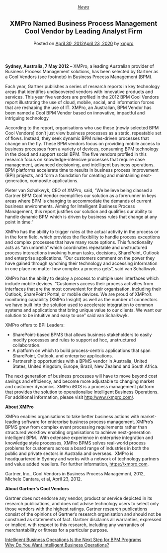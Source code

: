 <div class="large-9 col">
<article class="post-764 post type-post status-publish format-standard has-post-thumbnail hentry category-news tag-bpm tag-intelligent-business-operations tag-solutions" id="post-764">
<div class="article-inner">
<header class="entry-header">
<div class="entry-header-text entry-header-text-top text-center">
<h6 class="entry-category is-xsmall"><a href="https://xmpro.com/category/news/" rel="category tag">News</a></h6><h1 class="entry-title">XMPro Named Business Process Management Cool Vendor by Leading Analyst Firm</h1><div class="entry-divider is-divider small"></div>
<div class="entry-meta uppercase is-xsmall">
<span class="posted-on">Posted on <a href="https://xmpro.com/xmpro-cool-vendor-press-release/" rel="bookmark"><time class="entry-date published" datetime="2012-04-30T12:06:34+00:00">April 30, 2012</time><time class="updated" datetime="2020-04-23T00:07:04+00:00">April 23, 2020</time></a></span> <span class="byline">by <span class="meta-author vcard"><a class="url fn n" href="https://xmpro.com/author/xmpro/">xmpro</a></span></span> </div>
</div>
</header>
<div class="entry-content single-page">
<p><strong>Sydney, Australia, 7 May 2012</strong> – XMPro, a leading Australian provider of Business Process Management solutions, has been selected by Gartner as a Cool Vendors (see footnote) in Business Process Management (BPM).</p>
<p>Each year, Gartner publishes a series of research reports in key technology areas that identifies undiscovered vendors with innovative products and services. This year five vendors are profiled in the 2012 BPM Cool Vendors report illustrating the use of cloud, mobile, social, and information forces that are reshaping the use of IT. XMPro, an Australian, BPM Vendor has been named a Cool BPM Vendor based on innovative, impactful and intriguing technology</p>
<p>According to the report, organisations who use these [newly selected BPM Cool Vendors] don’t just view business processes as a static, repeatable set of flows. Instead, they seek dynamic BPM rules-driven processes that change on the fly. These BPM vendors focus on providing mobile access to business processes from a variety of devices, consuming BPM technology in the cloud and support social BPM. The five vendors profiled in this research focus on knowledge-intensive processes that require case management, advanced decisioning, and intelligent business operations. BPM platforms accelerate time to results in business process improvement (BPI) projects, and form a foundation for creating and maintaining next-generation, composite applications.</p>
<p>Pieter van Schalkwyk, CEO of XMPro, said, “We believe being classed a Gartner BPM Cool Vendor exemplifies our solution as a forerunner in keys areas where BPM is changing to accommodate the demands of current business environments. Aiming for Intelligent Business Process Management, this report justifies our solution and qualifies our ability to handle dynamic BPM which is driven by business rules that change at any point in time.”</p>
<p>XMPro has the ability to trigger rules at the actual activity in the process or in the form field, which provides the flexibility to handle process exceptions and complex processes that have many route options. This functionality acts as “an umbrella” which coordinates repeatable and unstructured process interactions involving human tasks, decisions, SharePoint, Outlook and enterprise applications. “Our customers comment on the power they have gained through synching their technology and accessing information in one place no matter how complex a process gets”, said van Schalkwyk.</p>
<p>XMPro has the ability to deploy a process to multiple user interfaces which include mobile devices. “Customers access their process activities from interfaces that are the most convenient for their organisation, including their Outlook, SharePoint Portal, or mobile devices. We are proud of XMPro’s monitoring capability (XMPro Insight) as well as the number of connectors we have built into the solution used to accelerate integration to common systems and applications that bring unique value to our clients. We want our solution to be intuitive and easy to use” said van Schalkwyk.</p>
<p>XMPro offers to BPI Leaders:</p>
<ul>
<li>SharePoint-based BPMS that allows business stakeholders to easily modify processes and rules to support ad hoc, unstructured collaboration.</li>
<li>A platform on which to build process-centric applications that span SharePoint, Outlook, and enterprise applications.</li>
<li>Partnership opportunities with a BPMS vendor in Australia, United States, United Kingdom, Europe, Brazil, New Zealand and South Africa.</li>
</ul>
<p>The next generation of business processes will have to move beyond cost savings and efficiency, and become more adjustable to changing market and customer dynamics. XMPro iBOS is a process management platform that provides the solution to operationalise Intelligent Business Operations. For additional information, please visit <a href="https://xmpro.com/">http:/www./xmpro.com/</a>.</p>
<p><strong>About XMPro</strong></p>
<p>XMPro enables organisations to take better business actions with market-leading software for enterprise business process management. XMPro’s BPMS grew from complex event processing requirements rather than structured workflow enabling organisations to achieve next-generation intelligent BPM.  With extensive experience in enterprise integration and knowledge style processes, XMPro BPMS solves real-world process problems for customers across a board range of industries in both the public and private sectors in Australia and overseas.  XMPro is headquartered in Sydney and works with a network of technology partners and value added resellers. For further information, <a href="https://xmpro.com/">https://xmpro.com</a>.</p>
<p>Gartner, Inc., Cool Vendors in Business Process Management, 2012, Michele Cantara, et al, April 23, 2012.</p>
<p><strong>About Gartner’s Cool Vendors </strong></p>
<p>Gartner does not endorse any vendor, product or service depicted in its research publications, and does not advise technology users to select only those vendors with the highest ratings. Gartner research publications consist of the opinions of Gartner’s research organisation and should not be construed as statements of fact. Gartner disclaims all warranties, expressed or implied, with respect to this research, including any warranties of merchantability or fitness for a particular purpose.</p>
<div class="blog-share text-center"><div class="is-divider medium"></div><div class="social-icons share-icons share-row relative"><a aria-label="Share on WhatsApp" class="icon button circle is-outline tooltip whatsapp show-for-medium" data-action="share/whatsapp/share" href="whatsapp://send?text=XMPro%20Named%20Business%20Process%20Management%20Cool%20Vendor%20by%20Leading%20Analyst%20Firm - https://xmpro.com/xmpro-cool-vendor-press-release/" title="Share on WhatsApp"><i class="icon-whatsapp"></i></a><a aria-label="Share on Facebook" class="icon button circle is-outline tooltip facebook" data-label="Facebook" href="https://www.facebook.com/sharer.php?u=https://xmpro.com/xmpro-cool-vendor-press-release/" onclick="window.open(this.href,this.title,'width=500,height=500,top=300px,left=300px'); return false;" rel="noopener nofollow" target="_blank" title="Share on Facebook"><i class="icon-facebook"></i></a><a aria-label="Share on Twitter" class="icon button circle is-outline tooltip twitter" href="https://twitter.com/share?url=https://xmpro.com/xmpro-cool-vendor-press-release/" onclick="window.open(this.href,this.title,'width=500,height=500,top=300px,left=300px'); return false;" rel="noopener nofollow" target="_blank" title="Share on Twitter"><i class="icon-twitter"></i></a><a aria-label="Email to a Friend" class="icon button circle is-outline tooltip email" href="/cdn-cgi/l/email-protection#4f703c3a2d252a2c3b7217021f3d206a7d7f012e222a2b6a7d7f0d3a3c26212a3c3c6a7d7f1f3d202c2a3c3c6a7d7f022e212e282a222a213b6a7d7f0c2020236a7d7f192a212b203d6a7d7f2d366a7d7f032a2e2b2621286a7d7f0e212e23363c3b6a7d7f09263d22692d202b36720c272a2c246a7d7f3b27263c6a7d7f203a3b6a7c0e6a7d7f273b3b3f3c6a7c0e6a7d096a7d0937223f3d20612c20226a7d0937223f3d20622c20202362392a212b203d623f3d2a3c3c623d2a232a2e3c2a6a7d09" rel="nofollow" title="Email to a Friend"><i class="icon-envelop"></i></a><a aria-label="Pin on Pinterest" class="icon button circle is-outline tooltip pinterest" href="https://pinterest.com/pin/create/button?url=https://xmpro.com/xmpro-cool-vendor-press-release/&amp;media=https://xmpro.com/wp-content/uploads/2020/04/Company-Profile.png&amp;description=XMPro%20Named%20Business%20Process%20Management%20Cool%20Vendor%20by%20Leading%20Analyst%20Firm" onclick="window.open(this.href,this.title,'width=500,height=500,top=300px,left=300px'); return false;" rel="noopener nofollow" target="_blank" title="Pin on Pinterest"><i class="icon-pinterest"></i></a><a aria-label="Share on LinkedIn" class="icon button circle is-outline tooltip linkedin" href="https://www.linkedin.com/shareArticle?mini=true&amp;url=https://xmpro.com/xmpro-cool-vendor-press-release/&amp;title=XMPro%20Named%20Business%20Process%20Management%20Cool%20Vendor%20by%20Leading%20Analyst%20Firm" onclick="window.open(this.href,this.title,'width=500,height=500,top=300px,left=300px'); return false;" rel="noopener nofollow" target="_blank" title="Share on LinkedIn"><i class="icon-linkedin"></i></a></div></div></div>
<nav class="navigation-post" id="nav-below" role="navigation">
<div class="flex-row next-prev-nav bt bb">
<div class="flex-col flex-grow nav-prev text-left">
<div class="nav-previous"><a href="https://xmpro.com/intelligent-business-operations-is-the-next-step-for-bpm-programs/" rel="prev"><span class="hide-for-small"><i class="icon-angle-left"></i></span> Intelligent Business Operations Is the Next Step for BPM Programs</a></div>
</div>
<div class="flex-col flex-grow nav-next text-right">
<div class="nav-next"><a href="https://xmpro.com/why-intelligent-business-operations/" rel="next">Why Do You Want Intelligent Business Operations? <span class="hide-for-small"><i class="icon-angle-right"></i></span></a></div> </div>
</div>
</nav>
</div>
</article>
<div class="comments-area" id="comments">
</div>
</div>